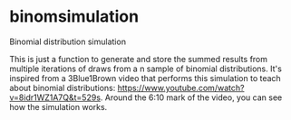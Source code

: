 # binomsimulation
Binomial distribution simulation

This is just a function to generate and store the summed results from multiple iterations of draws from a n sample of binomial distributions. It's inspired from a 3Blue1Brown video that performs this simulation to teach about binomial distributions: https://www.youtube.com/watch?v=8idr1WZ1A7Q&t=529s. Around the 6:10 mark of the video, you can see how the simulation works. 
